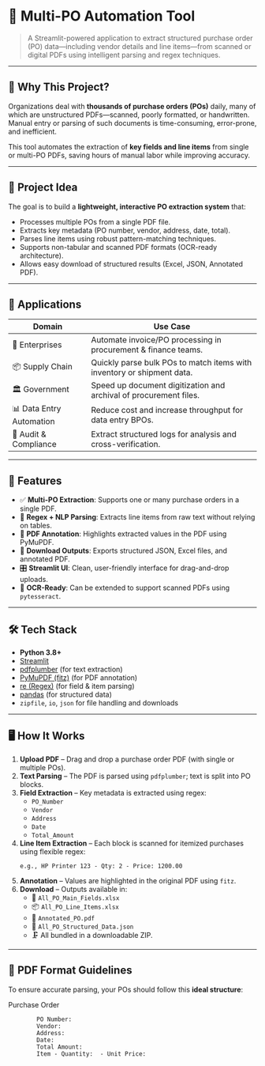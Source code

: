 
# 📄 Multi-PO Automation Tool

> A Streamlit-powered application to extract structured purchase order (PO) data—including vendor details and line items—from scanned or digital PDFs using intelligent parsing and regex techniques.

---

## 🚀 Why This Project?

Organizations deal with **thousands of purchase orders (POs)** daily, many of which are unstructured PDFs—scanned, poorly formatted, or handwritten. Manual entry or parsing of such documents is time-consuming, error-prone, and inefficient.

This tool automates the extraction of **key fields and line items** from single or multi-PO PDFs, saving hours of manual labor while improving accuracy.

---

## 🧠 Project Idea

The goal is to build a **lightweight, interactive PO extraction system** that:
- Processes multiple POs from a single PDF file.
- Extracts key metadata (PO number, vendor, address, date, total).
- Parses line items using robust pattern-matching techniques.
- Supports non-tabular and scanned PDF formats (OCR-ready architecture).
- Allows easy download of structured results (Excel, JSON, Annotated PDF).

---

## 💼 Applications

| Domain | Use Case |
|--------|----------|
| 🏢 Enterprises | Automate invoice/PO processing in procurement & finance teams. |
| 📦 Supply Chain | Quickly parse bulk POs to match items with inventory or shipment data. |
| 🏛️ Government | Speed up document digitization and archival of procurement files. |
| 📊 Data Entry Automation | Reduce cost and increase throughput for data entry BPOs. |
| 🧾 Audit & Compliance | Extract structured logs for analysis and cross-verification. |

---

## 📂 Features

- ✅ **Multi-PO Extraction**: Supports one or many purchase orders in a single PDF.
- 🧠 **Regex + NLP Parsing**: Extracts line items from raw text without relying on tables.
- 📸 **PDF Annotation**: Highlights extracted values in the PDF using PyMuPDF.
- 💾 **Download Outputs**: Exports structured JSON, Excel files, and annotated PDF.
- 🎛️ **Streamlit UI**: Clean, user-friendly interface for drag-and-drop uploads.
- 📜 **OCR-Ready**: Can be extended to support scanned PDFs using `pytesseract`.

---

## 🛠️ Tech Stack

- **Python 3.8+**
- [Streamlit](https://streamlit.io/)
- [pdfplumber](https://github.com/jsvine/pdfplumber) (for text extraction)
- [PyMuPDF (fitz)](https://pymupdf.readthedocs.io/en/latest/) (for PDF annotation)
- [re (Regex)](https://docs.python.org/3/library/re.html) (for field & item parsing)
- [pandas](https://pandas.pydata.org/) (for structured data)
- `zipfile`, `io`, `json` for file handling and downloads

---

## 🖥️ How It Works

1. **Upload PDF** – Drag and drop a purchase order PDF (with single or multiple POs).
2. **Text Parsing** – The PDF is parsed using `pdfplumber`; text is split into PO blocks.
3. **Field Extraction** – Key metadata is extracted using regex:
    - `PO_Number`
    - `Vendor`
    - `Address`
    - `Date`
    - `Total_Amount`
4. **Line Item Extraction** – Each block is scanned for itemized purchases using flexible regex:
    ```
    e.g., HP Printer 123 - Qty: 2 - Price: 1200.00
    ```
5. **Annotation** – Values are highlighted in the original PDF using `fitz`.
6. **Download** – Outputs available in:
    - 📄 `All_PO_Main_Fields.xlsx`
    - 📦 `All_PO_Line_Items.xlsx`
    - 🔖 `Annotated_PO.pdf`
    - 🧾 `All_PO_Structured_Data.json`
    - 🗜️ All bundled in a downloadable ZIP.

---

## 📌 PDF Format Guidelines

To ensure accurate parsing, your POs should follow this **ideal structure**:

Purchase Order

            PO Number: 
            Vendor: 
            Address: 
            Date: 
            Total Amount: 
            Item - Quantity:  - Unit Price: 

